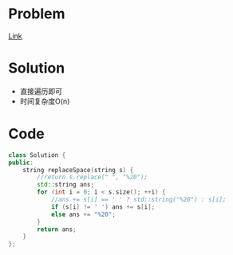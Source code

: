 # Problem
[Link](https://leetcode-cn.com/problems/ti-huan-kong-ge-lcof/)

# Solution

* 直接遍历即可
* 时间复杂度O(n)

# Code
```cpp
class Solution {
public:
    string replaceSpace(string s) {
        //return s.replace(" ", "%20");
        std::string ans;
        for (int i = 0; i < s.size(); ++i) {
            //ans += s[i] == ' ' ? std::string("%20") : s[i];
            if (s[i] != ' ') ans += s[i];
            else ans += "%20";
        }
        return ans;
    }
};
```